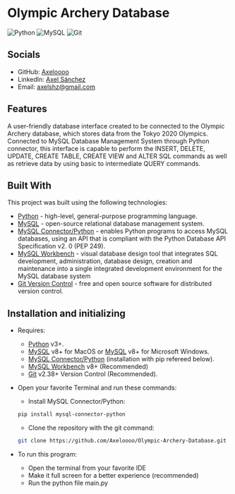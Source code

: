 # Olympic Archery Database 

![Python](https://img.shields.io/badge/python-3670A0?style=for-the-badge&logo=python&logoColor=ffdd54) ![MySQL](https://img.shields.io/badge/MySQL-00000F?style=for-the-badge&logo=mysql&logoColor=white) ![Git](https://img.shields.io/badge/git-%23F05033.svg?style=for-the-badge&logo=git&logoColor=white)

## Socials
- GitHub: [Axeloooo](https://github.com/Axeloooo)
- LinkedIn: [Axel Sánchez](https://www.linkedin.com/in/axel-s%C3%A1nchez-a1089b23a/)
- Email: [axelshz@gmail.com](axelshz@gmail.com)

## Features
A user-friendly database interface created to be connected to the Olympic Archery database, which stores data from the Tokyo 2020 Olympics. Connected to MySQL Database Management System through Python connector, this interface is capable to perform the INSERT, DELETE, UPDATE, CREATE TABLE, CREATE VIEW and ALTER SQL commands as well as retrieve data by using basic to intermediate QUERY commands.

## Built With
This project was built using the following technologies:
- [Python](https://www.python.org/) - high-level, general-purpose programming language.
- [MySQL](https://www.mysql.com/) - open-source relational database management system.
- [MySQL Connector/Python](https://dev.mysql.com/doc/connector-python/en/) - enables Python programs to access MySQL databases, using an API that is compliant with the Python Database API Specification v2. 0 (PEP 249).
- [MySQL Workbench](https://www.mysql.com/products/workbench/) - visual database design tool that integrates SQL development, administration, database design, creation and maintenance into a single integrated development environment for the MySQL database system
- [Git Version Control](https://git-scm.com/) - free and open source software for distributed version control. 

## Installation and initializing
- Requires: 
    - [Python](https://www.python.org/downloads/) v3+.
    - [MySQL](https://dev.mysql.com/downloads/mysql/) v8+ for MacOS or [MySQL](https://dev.mysql.com/downloads/installer/) v8+ for Microsoft Windows.
    - [MySQL Connector/Python](https://dev.mysql.com/doc/connector-python/en/connector-python-installation-binary.html) (installation with pip refereed below).
    - [MySQL Workbench](https://dev.mysql.com/downloads/workbench/) v8+ (Recommended)
    - [Git](https://git-scm.com/downloads) v2.38+ Version Control (Recommended).

- Open your favorite Terminal and run these commands:

    - Install MySQL Connector/Python:
    
     ```sh
    pip install mysql-connector-python
    ```

    - Clone the repository with the git command:
    
    ```sh
    git clone https://github.com/Axeloooo/Olympic-Archery-Database.git
    ```

- To run this program:
    - Open the terminal from your favorite IDE
    - Make it full screen for a better experience (recommended)
    - Run the python file main.py 
